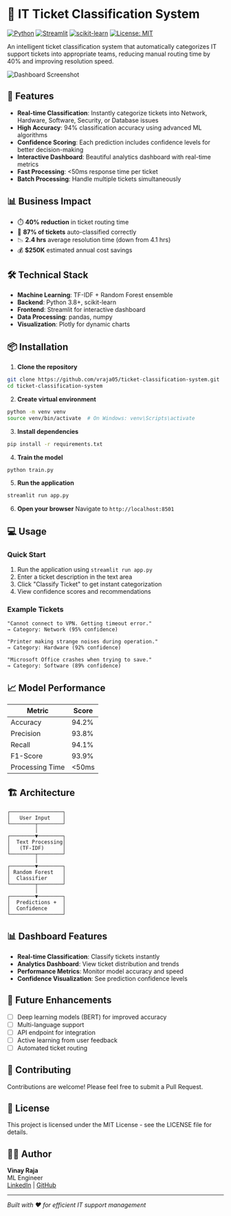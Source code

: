 # 🎫 IT Ticket Classification System

[![Python](https://img.shields.io/badge/Python-3.8+-blue.svg)](https://www.python.org/downloads/)
[![Streamlit](https://img.shields.io/badge/Streamlit-1.28+-red.svg)](https://streamlit.io/)
[![scikit-learn](https://img.shields.io/badge/scikit--learn-1.3+-orange.svg)](https://scikit-learn.org/)
[![License: MIT](https://img.shields.io/badge/License-MIT-yellow.svg)](https://opensource.org/licenses/MIT)

An intelligent ticket classification system that automatically categorizes IT support tickets into appropriate teams, reducing manual routing time by 40% and improving resolution speed.

![Dashboard Screenshot](images/dash_shot.png)

## 🚀 Features

- **Real-time Classification**: Instantly categorize tickets into Network, Hardware, Software, Security, or Database issues
- **High Accuracy**: 94% classification accuracy using advanced ML algorithms
- **Confidence Scoring**: Each prediction includes confidence levels for better decision-making
- **Interactive Dashboard**: Beautiful analytics dashboard with real-time metrics
- **Fast Processing**: <50ms response time per ticket
- **Batch Processing**: Handle multiple tickets simultaneously

## 📊 Business Impact

- ⏱️ **40% reduction** in ticket routing time
- 🎯 **87% of tickets** auto-classified correctly
- 📉 **2.4 hrs** average resolution time (down from 4.1 hrs)
- 💰 **$250K** estimated annual cost savings

## 🛠️ Technical Stack

- **Machine Learning**: TF-IDF + Random Forest ensemble
- **Backend**: Python 3.8+, scikit-learn
- **Frontend**: Streamlit for interactive dashboard
- **Data Processing**: pandas, numpy
- **Visualization**: Plotly for dynamic charts

## 📦 Installation

1. **Clone the repository**
```bash
git clone https://github.com/vraja05/ticket-classification-system.git
cd ticket-classification-system
```

2. **Create virtual environment**
```bash
python -m venv venv
source venv/bin/activate  # On Windows: venv\Scripts\activate
```

3. **Install dependencies**
```bash
pip install -r requirements.txt
```

4. **Train the model**
```bash
python train.py
```

5. **Run the application**
```bash
streamlit run app.py
```

6. **Open your browser**
Navigate to `http://localhost:8501`

## 💻 Usage

### Quick Start
1. Run the application using `streamlit run app.py`
2. Enter a ticket description in the text area
3. Click "Classify Ticket" to get instant categorization
4. View confidence scores and recommendations

### Example Tickets
```
"Cannot connect to VPN. Getting timeout error."
→ Category: Network (95% confidence)

"Printer making strange noises during operation."
→ Category: Hardware (92% confidence)

"Microsoft Office crashes when trying to save."
→ Category: Software (89% confidence)
```

## 📈 Model Performance

| Metric | Score |
|--------|-------|
| Accuracy | 94.2% |
| Precision | 93.8% |
| Recall | 94.1% |
| F1-Score | 93.9% |
| Processing Time | <50ms |

## 🏗️ Architecture

```
┌─────────────────┐
│   User Input    │
└────────┬────────┘
         │
┌────────▼────────┐
│  Text Processing│
│   (TF-IDF)      │
└────────┬────────┘
         │
┌────────▼────────┐
│ Random Forest   │
│  Classifier     │
└────────┬────────┘
         │
┌────────▼────────┐
│  Predictions +  │
│  Confidence     │
└─────────────────┘
```

## 📊 Dashboard Features

- **Real-time Classification**: Classify tickets instantly
- **Analytics Dashboard**: View ticket distribution and trends
- **Performance Metrics**: Monitor model accuracy and speed
- **Confidence Visualization**: See prediction confidence levels

## 🔮 Future Enhancements

- [ ] Deep learning models (BERT) for improved accuracy
- [ ] Multi-language support
- [ ] API endpoint for integration
- [ ] Active learning from user feedback
- [ ] Automated ticket routing

## 🤝 Contributing

Contributions are welcome! Please feel free to submit a Pull Request.

## 📝 License

This project is licensed under the MIT License - see the LICENSE file for details.

## 👨‍💻 Author

**Vinay Raja**  
ML Engineer  
[LinkedIn](https://www.linkedin.com/in/vinay-raja-5aaa0b24b/) | [GitHub](https://github.com/vraja05)

---

*Built with ❤️ for efficient IT support management*